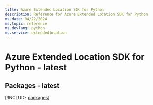 ```yaml
---
title: Azure Extended Location SDK for Python
description: Reference for Azure Extended Location SDK for Python
ms.date: 04/22/2024
ms.topic: reference
ms.devlang: python
ms.service: extendedlocation
---
```

# Azure Extended Location SDK for Python - latest
## Packages - latest
[!INCLUDE [packages](extended-location-index.md)]